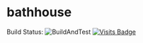 # bathhouse 
Build Status: ![BuildAndTest](https://github.com/chukhuck/bathhouse/workflows/BuildAndTest/badge.svg?branch=main)
[![Visits Badge](https://badges.pufler.dev/visits/chukhuck/bathhouse)](https://badges.pufler.dev)

